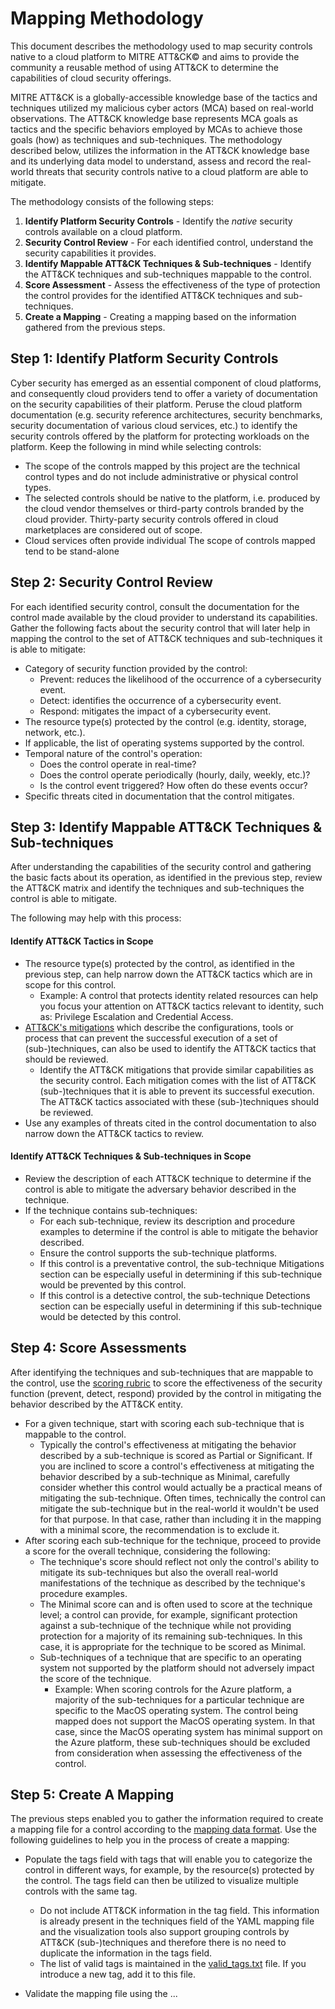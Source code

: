 # Mapping Methodology

This document describes the methodology used to map security controls native to a cloud platform to MITRE ATT&CK&copy; and aims to provide the community a reusable method of using ATT&CK to determine the capabilities of cloud security offerings.

MITRE ATT&CK is a globally-accessible knowledge base of the tactics and techniques utilized my malicious cyber actors (MCA) based on real-world observations. The ATT&CK knowledge base represents MCA goals as tactics and the specific behaviors employed by MCAs to achieve those goals (how) as techniques and sub-techniques.   The methodology described below, utilizes the information in the ATT&CK knowledge base and its underlying data model to understand, assess and record the real-world threats that security controls native to a cloud platform are able to mitigate.

The methodology consists of the following steps:
1. **Identify Platform Security Controls** - Identify the *native* security controls available on a cloud platform.
1. **Security Control Review** - For each identified control, understand the security capabilities it provides.
1. **Identify Mappable ATT&CK Techniques & Sub-techniques** - Identify the ATT&CK techniques and sub-techniques mappable to the control.
1. **Score Assessment** - Assess the effectiveness of the type of protection the control provides for the identified ATT&CK techniques and sub-techniques.
1. **Create a Mapping** - Creating a mapping based on the information gathered from the previous steps. 

## Step 1:  Identify Platform Security Controls
Cyber security has emerged as an essential component of cloud platforms, and consequently cloud providers tend to offer a variety of documentation on the security capabilities of their platform.  Peruse the cloud platform documentation (e.g. security reference architectures, security benchmarks, security documentation of various cloud services, etc.) to identify the security controls offered by the platform for protecting workloads on the platform.  Keep the following in mind while selecting controls:
- The scope of the controls mapped by this project are the technical control types and do not include administrative or physical control types.
- The selected controls should be native to the platform, i.e. produced by the cloud vendor themselves or third-party controls branded by the cloud provider.  Thirty-party security controls offered in cloud marketplaces are considered out of scope.
- Cloud services often provide individual The scope of controls mapped tend to be stand-alone

## Step 2:  Security Control Review
For each identified security control, consult the documentation for the control made available by the cloud provider to understand its capabilities.  Gather the following facts about the security control that will later help in mapping the control to the set of ATT&CK techniques and sub-techniques it is able to mitigate:
- Category of security function provided by the control:
    - Prevent:  reduces the likelihood of the occurrence of a cybersecurity event.
    - Detect:   identifies the occurrence of a cybersecurity event.
    - Respond:  mitigates the impact of a cybersecurity event.
- The resource type(s) protected by the control (e.g. identity, storage, network, etc.).
- If applicable, the list of operating systems supported by the control.
- Temporal nature of the control's operation:
    - Does the control operate in real-time?
    - Does the control operate periodically (hourly, daily, weekly, etc.)?
    - Is the control event triggered? How often do these events occur?
- Specific threats cited in documentation that the control mitigates.

## Step 3:  Identify Mappable ATT&CK Techniques & Sub-techniques
After understanding the capabilities of the security control and gathering the basic facts about its operation, as identified in the previous step, review the ATT&CK matrix and identify the techniques and sub-techniques the control is able to mitigate.

The following may help with this process:

#### Identify ATT&CK Tactics in Scope
- The resource type(s) protected by the control, as identified in the previous step, can help narrow down the ATT&CK tactics which are in scope for this control.
    - Example:  A control that protects identity related resources can help you focus your attention on ATT&CK tactics relevant to identity, such as:  Privilege Escalation and Credential Access.
- [ATT&CK's mitigations](https://attack.mitre.org/mitigations/enterprise/) which describe the configurations, tools or process that can prevent the successful execution of a set of (sub-)techniques, can also be used to identify the ATT&CK tactics that should be reviewed.  
    - Identify the ATT&CK mitigations that provide similar capabilities as the security control.  Each mitigation comes with the list of ATT&CK (sub-)techniques that it is able to prevent its successful execution.  The ATT&CK tactics associated with these (sub-)techniques should be reviewed.
- Use any examples of threats cited in the control documentation to also narrow down the ATT&CK tactics to review.

#### Identify ATT&CK Techniques & Sub-techniques in Scope
- Review the description of each ATT&CK technique to determine if the control is able to mitigate the adversary behavior described in the technique.
- If the technique contains sub-techniques:
    - For each sub-technique, review its description and procedure examples to determine if the control is able to mitigate the behavior described.
    - Ensure the control supports the sub-technique platforms.
    - If this control is a preventative control, the sub-technique Mitigations section can be especially useful in determining if this sub-technique would be prevented by this control.
    - If this control is a detective control, the sub-technique Detections section can be especially useful in determining if this sub-technique would be detected by this control.


## Step 4:  Score Assessments
After identifying the techniques and sub-techniques that are mappable to the control, use the [scoring rubric](docs/scoring.md) to score the effectiveness of the security function (prevent, detect, respond) provided by the control in mitigating the behavior described by the ATT&CK entity.
-  For a given technique, start with scoring each sub-technique that is mappable to the control.  
    - Typically the control's effectiveness at mitigating the behavior described by a sub-technique is scored as Partial or Significant.  If you are inclined to score a control's effectiveness at mitigating the behavior described by a sub-technique as Minimal, carefully consider whether this control would actually be a practical means of mitigating the sub-technique.  Often times, technically the control can mitigate the sub-technique but in the real-world it wouldn't be used for that purpose.  In that case, rather than including it in the mapping with a minimal score, the recommendation is to exclude it.
- After scoring each sub-technique for the technique, proceed to provide a score for the overall technique, considering the following:
    - The technique's score should reflect not only the control's ability to mitigate its sub-techniques but also the overall real-world manifestations of the technique as described by the technique's procedure examples.
    - The Minimal score can and is often used to score at the technique level; a control can provide, for example, significant protection against a sub-technique of the technique while not providing protection for a majority of its remaining sub-techniques.  In this case, it is appropriate for the technique to be scored as Minimal.
    - Sub-techniques of a technique that are specific to an operating system not supported by the platform should not adversely impact the score of the technique.
        - Example:  When scoring controls for the Azure platform, a majority of the sub-techniques for a particular technique are specific to the MacOS operating system.  The control being mapped does not support the MacOS operating system.  In that case, since the MacOS operating system has minimal support on the Azure platform, these sub-techniques should be excluded from consideration when assessing the effectiveness of the control.


## Step 5:  Create A Mapping
The previous steps enabled you to gather the information required to create a mapping file for a control according to the [mapping data format](docs/mapping_format.md).  Use the following guidelines to help you in the process of create a mapping:
- Populate the tags field with tags that will enable you to categorize the control in different ways, for example, by the resource(s) protected by the control.  The tags field can then be utilized to visualize multiple controls with the same tag.
    - Do not include ATT&CK information in the tag field.  This information is already present in the techniques field of the YAML mapping file and the visualization tools also support grouping controls by ATT&CK (sub-)techniques and therefore there is no need to duplicate the information in the tags field.
    - The list of valid tags is maintained in the [valid_tags.txt](tools/config/valid_tags.txt) file.  If you introduce a new tag, add it to this file.

- Validate the mapping file using the ...